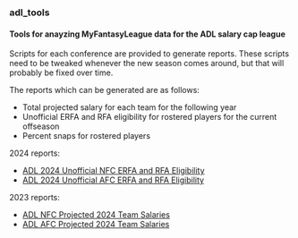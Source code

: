 ### adl_tools
#### Tools for anayzing MyFantasyLeague data for the ADL salary cap league

Scripts for each conference are provided to generate reports. These scripts need to be tweaked whenever the new season comes around, but that will probably be fixed over time.

The reports which can be generated are as follows:

* Total projected salary for each team for the following year
* Unofficial ERFA and RFA eligibility for rostered players for the current offseason
* Percent snaps for rostered players

2024 reports:
* [ADL 2024 Unofficial NFC ERFA and RFA Eligibility](https://rpubs.com/metabagel/adl_2024_nfc_rfa_elig)
* [ADL 2024 Unofficial AFC ERFA and RFA Eligibility](https://rpubs.com/metabagel/adl_2024_afc_rfa_elig)

2023 reports:

* [ADL NFC Projected 2024 Team Salaries](https://rpubs.com/metabagel/adl_nfc_sal_2024_jul)
* [ADL AFC Projected 2024 Team Salaries](https://rpubs.com/metabagel/adl_afc_sal_2024_jul)
